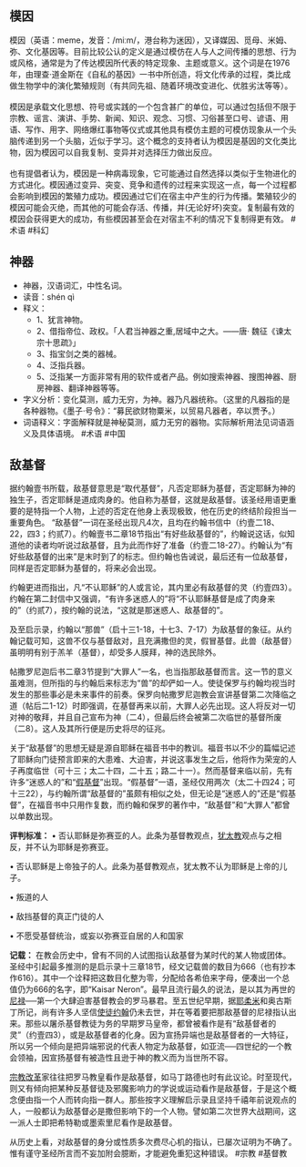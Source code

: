 ## 模因
模因（英语：meme，发音：/miːm/，港台称为迷因），又译媒因、觅母、米姆、弥、文化基因等。目前比较公认的定义是通过模仿在人与人之间传播的思想、行为或风格，通常是为了传达模因所代表的特定现象、主题或意义。这个词是在1976年，由理查·道金斯在《自私的基因》一书中所创造，将文化传承的过程，类比成做生物学中的演化繁殖规则（有共同先祖、随着环境改变进化、优胜劣汰等等）。<br><br>模因是承载文化思想、符号或实践的一个包含甚广的单位，可以通过包括但不限于宗教、谣言、演讲、手势、新闻、知识、观念、习惯、习俗甚至口号、谚语、用语、写作、用字、网络爆红事物等仪式或其他具有模仿主题的可模仿现象从一个头脑传递到另一个头脑，近似于学习。这个概念的支持者认为模因是基因的文化类比物，因为模因可以自我复制、变异并对选择压力做出反应。<br><br>也有提倡者认为，模因是一种病毒现象，它可能通过自然选择以类似于生物进化的方式进化。模因通过变异、突变、竞争和遗传的过程来实现这一点，每一个过程都会影响到模因的繁殖力成功。模因通过它们在宿主中产生的行为传播。繁殖较少的模因可能会灭绝，而其他的可能会存活、传播，并(无论好坏)突变。复制最有效的模因会获得更大的成功，有些模因甚至会在对宿主不利的情况下复制得更有效。 #术语 #科幻
## 神器
- 神器，汉语词汇，中性名词。
- 读音：shén qì
- 释义：
	- 1、犹言神物。
	- 2、借指帝位、政权。「人君当神器之重,居域中之大。——唐· 魏征《谏太宗十思疏》」
	- 3、指宝剑之类的器械。
	- 4、泛指兵器。
	- 5、泛指某一方面非常有用的软件或者产品。例如搜索神器、搜图神器、厨房神器、翻译神器等等。
- 字义分析：变化莫测，威力无穷，为神。器乃凡器统称。（这里的凡器指的是各种器物。《墨子·号令》：“募民欲财物粟米，以贸易凡器者，卒以贾予。）
- 词语释义：字面解释就是神秘莫测，威力无穷的器物。实际解析用法见词语涵义及具体语境。 #术语 #中国


## 敌基督
据约翰壹书所载，敌基督意思是“取代基督”，凡否定耶稣为基督，否定耶稣为神的独生子，否定耶稣是道成肉身的。他自称为基督，这就是敌基督。该圣经用语更重要的是特指一个人物，上述的否定在他身上表现极致，他在历史的终结阶段担当一重要角色。
“敌基督”一词在圣经出现凡4次，且均在约翰书信中（约壹二18、22，四3；约贰7）。约翰壹书二章18节指出“有好些敌基督的”，约翰说这话，似知道他的读者均听说过敌基督，且为此而作好了准备（约壹二18-27）。约翰认为“有好些敌基督的出来”是末时到了的标志。但约翰也告诫说，最后还有一位敌基督，同样是否定耶稣为基督的，将来必会出现。

约翰更进而指出，凡“不认耶稣”的人或言论，其内里必有敌基督的灵（约壹四3）。约翰在第二封信中又强调，“有许多迷惑人的”将“不认耶稣基督是成了肉身来的”（约贰7），按约翰的说法，“这就是那迷惑人、敌基督的”。

及至启示录，约翰以“那兽”（启十三1-18，十七3、7-17）为敌基督的象征。从约翰记载可知，这兽不仅与基督敌对，且充满撒但的灵，假冒基督。此兽（敌基督）虽明明有别于羔羊（基督），却受多人膜拜，神的选民除外。

帖撒罗尼迦后书二章3节提到“大罪人”一名，也当指那敌基督而言。这一节的意义虽难测，但所指的与约翰后来标志为“兽”的却俨如一人。使徒保罗与约翰均视当时发生的那些事必是未来事件的前奏。保罗向帖撒罗尼迦教会宣讲基督第二次降临之道（帖后二1-12）时即强调，在基督再来以前，大罪人必先出现。这人将反对一切对神的敬拜，并且自己宣布为神（二4），但最后终会被第二次临世的基督所废（二8）。这人及其所行便是历史将尽的征兆。

关于“敌基督”的思想无疑是源自耶稣在福音书中的教训。福音书以不少的篇幅记述了耶稣向门徒预言即来的大患难、大迫害，并说这事发生之后，他将作为荣宠的人子再度临世（可十三；太二十四，二十五；路二十一）。然而基督来临以前，先有许多“迷惑人的”和“[假基督](https://www.baike.com/wikiid/7112657388075373908?from=wiki_content&prd=innerlink)”出现。“假基督”一语，圣经仅用两次（太二十四24；可十三22），与约翰所谓“敌基督的”虽颇有相似之处，但无论是“迷惑人的”还是“假基督”，在福音书中只用作复数，而约翰和保罗的著作中，“敌基督”和“大罪人”都曾以单数出现。

**评判标准：**
• 否认耶稣是弥赛亚的人。此条为基督教观点，[犹太教](https://www.baike.com/wikiid/6905883944715039771?from=wiki_content&prd=innerlink)观点与之相反，并不认为耶稣是弥赛亚。

• 否认耶稣是上帝独子的人。此条为基督教观点，犹太教不认为耶稣是上帝的儿子。

• 叛道的人

• 敌挡基督的真正门徒的人

• 不愿受基督统治，或妄以弥赛亚自居的人和国家

**记载：**
在教会历史中，曾有不同的人试图指认敌基督为某时代的某人物或团体。圣经中引起最多推测的是启示录十三章18节，经文记载兽的数目为666（也有抄本作616）。其中一个诠释把这数目化整为零，分配给各希伯来字母，便凑出一个总值仍为666的名字，即“Kaisar Neron”。最早且流行最久的说法，是以其为再世的[尼禄](https://www.baike.com/wikiid/8354310292287086697?from=wiki_content&prd=innerlink)──第一个大肆迫害基督教会的罗马暴君。至五世纪早期，据[耶柔米](https://www.baike.com/wikiid/3330090495425591726?from=wiki_content&prd=innerlink)和奥古斯丁所记，尚有许多人坚信[使徒约翰](https://www.baike.com/wikiid/7276721841715372088?from=wiki_content&prd=innerlink)仍未去世，并在等着要把那敌基督的尼禄指认出来。那些以屠杀基督教徒为务的早期罗马皇帝，都曾被看作是有“敌基督者的灵”（约壹四3），或是敌基督者的化身。因为宣扬异端也是敌基督者的一大特征，所以另一个倾向是把异端邪说的代表人物定为敌基督，如亚流──四世纪的一个教会领袖，因宣扬基督有被造性且逊于神的教义而为当世所不容。

[宗教改革](https://www.baike.com/wikiid/2299744033550740843?from=wiki_content&prd=innerlink)家往往把罗马教皇看作是敌基督，如马丁路德也时有此议论。时至现代，则又有倾向把某种反基督徒及邪魔影响力的学说或运动看作是敌基督，于是这个概念便由指一个人而转向指一群人。那些按字义理解启示录且坚持千禧年前说观点的人，一般都认为敌基督必是撒但影响下的一个人物。譬如第二次世界大战期间，这一派人士即把希特勒或墨索里尼看作是敌基督。

从历史上看，对敌基督的身分或性质多次费尽心机的指认，已屡次证明为不确了。惟有谨守圣经所言而不妄加附会臆断，才能避免重犯这种错误。 #宗教 #基督教 
